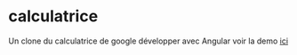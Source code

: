 # calculatrice
Un clone du calculatrice de google développer avec Angular 
voir la demo [ici](https://issamwebdeveloper.github.io/calculatrice/)

